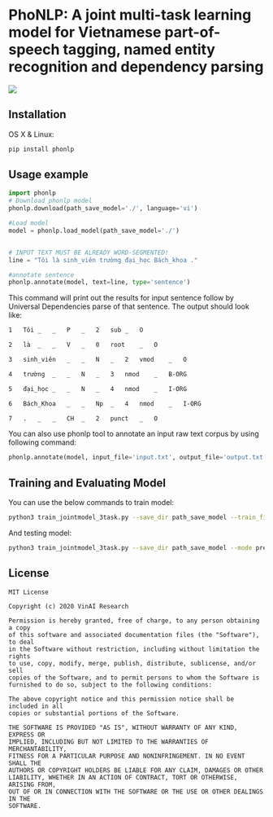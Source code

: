 # PhoNLP: A joint multi-task learning model for Vietnamese part-of-speech tagging, named entity recognition and dependency parsing

[comment]: <> (> Short blurb about what your product does.)

[comment]: <> ([![NPM Version][npm-image]][npm-url])

[comment]: <> ([![Build Status][travis-image]][travis-url])

[comment]: <> ([![Downloads Stats][npm-downloads]][npm-url])

[comment]: <> (One to two paragraph statement about your product and what it does.)

![](header.png)

## Installation

OS X & Linux:

```sh
pip install phonlp
```

## Usage example

```python
import phonlp
# Download phonlp model
phonlp.download(path_save_model='./', language='vi')

#Load model
model = phonlp.load_model(path_save_model='./')


# INPUT TEXT MUST BE ALREADY WORD-SEGMENTED!
line = "Tôi là sinh_viên trường đại_học Bách_khoa ."

#annotate sentence
phonlp.annotate(model, text=line, type='sentence')
```
This command will print out the results for input sentence follow by Universal Dependencies parse of that sentence. The output should look like:
```sh
1	Tôi	_	_	P	_	2	sub	_	O

2	là	_	_	V	_	0	root	_	O

3	sinh_viên	_	_	N	_	2	vmod	_	O

4	trường	_	_	N	_	3	nmod	_	B-ORG

5	đại_học	_	_	N	_	4	nmod	_	I-ORG

6	Bách_Khoa	_	_	Np	_	4	nmod	_	I-ORG

7	.	_	_	CH	_	2	punct	_	O
```
You can also use phonlp tool to annotate an input raw text corpus by using following command:
```python
phonlp.annotate(model, input_file='input.txt', output_file='output.txt', type='corpus')
```



[comment]: <> (_For more examples and usage, please refer to the [Wiki][wiki]._)

## Training and Evaluating Model

You can use the below commands to train model:

```sh
python3 train_jointmodel_3task.py --save_dir path_save_model --train_file_dep path_to_dep_training_file --eval_file_dep path_to_dep_validation_file --train_file_pos path_to_pos_training_file --eval_file_pos path_to_pos_validation_file --train_file_ner path_to_ner_training_file --eval_file_ner path_to_ner_validation_file
```

And testing model:

```sh
python3 train_jointmodel_3task.py --save_dir path_save_model --mode predict --eval_file_dep path_to_dep_test_file --eval_file_pos path_to_pos_test_file --eval_file_ner path_to_ner_test_file
```



## License

	MIT License

	Copyright (c) 2020 VinAI Research

	Permission is hereby granted, free of charge, to any person obtaining a copy
	of this software and associated documentation files (the "Software"), to deal
	in the Software without restriction, including without limitation the rights
	to use, copy, modify, merge, publish, distribute, sublicense, and/or sell
	copies of the Software, and to permit persons to whom the Software is
	furnished to do so, subject to the following conditions:

	The above copyright notice and this permission notice shall be included in all
	copies or substantial portions of the Software.

	THE SOFTWARE IS PROVIDED "AS IS", WITHOUT WARRANTY OF ANY KIND, EXPRESS OR
	IMPLIED, INCLUDING BUT NOT LIMITED TO THE WARRANTIES OF MERCHANTABILITY,
	FITNESS FOR A PARTICULAR PURPOSE AND NONINFRINGEMENT. IN NO EVENT SHALL THE
	AUTHORS OR COPYRIGHT HOLDERS BE LIABLE FOR ANY CLAIM, DAMAGES OR OTHER
	LIABILITY, WHETHER IN AN ACTION OF CONTRACT, TORT OR OTHERWISE, ARISING FROM,
	OUT OF OR IN CONNECTION WITH THE SOFTWARE OR THE USE OR OTHER DEALINGS IN THE
	SOFTWARE.
